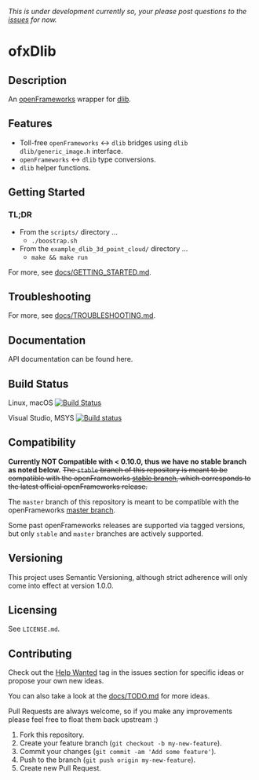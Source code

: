 _This is under development currently so, your please post questions to the [issues](https://github.com/bakercp/ofxDlib/issues) for now._

# ofxDlib


## Description

An [openFrameworks](http://openframeworks.cc) wrapper for [dlib](http://dlib.net/).

## Features

-   Toll-free `openFrameworks` ↔ `dlib` bridges using `dlib` `dlib/generic_image.h` interface.
-   `openFrameworks` ↔ `dlib` type conversions.
-   `dlib` helper functions.

## Getting Started

### TL;DR
-   From the `scripts/` directory ...
    -   `./boostrap.sh`
-   From the `example_dlib_3d_point_cloud/` directory ...
    -   `make && make run`

For more, see [docs/GETTING_STARTED.md](docs/GETTING_STARTED.md).

## Troubleshooting

For more, see [docs/TROUBLESHOOTING.md](docs/TROUBLESHOOTING.md).

## Documentation

API documentation can be found here.

## Build Status

Linux, macOS [![Build Status](https://travis-ci.org/bakercp/ofxDlib.svg?branch=master)](https://travis-ci.org/bakercp/ofxDlib)

Visual Studio, MSYS [![Build status](https://ci.appveyor.com/api/projects/status/4rkeucq1y07qc3gr/branch/master?svg=true)](https://ci.appveyor.com/project/bakercp/ofxdlib/branch/master)


## Compatibility

**Currently NOT Compatible with < 0.10.0, thus we have no stable branch as noted below.**
~~The `stable` branch of this repository is meant to be compatible with the openFrameworks [stable branch](https://github.com/openframeworks/openFrameworks/tree/stable), which corresponds to the latest official openFrameworks release.~~

The `master` branch of this repository is meant to be compatible with the openFrameworks [master branch](https://github.com/openframeworks/openFrameworks/tree/master).

Some past openFrameworks releases are supported via tagged versions, but only `stable` and `master` branches are actively supported.

## Versioning

This project uses Semantic Versioning, although strict adherence will only come into effect at version 1.0.0.

## Licensing

See `LICENSE.md`.

## Contributing

Check out the [Help Wanted](https://github.com/bakercp/ofxDlib/issues?q=is%3Aissue+is%3Aopen+label%3A%22help+wanted%22) tag in the issues section for specific ideas or propose your own new ideas.

You can also take a look at the [docs/TODO.md](docs/TODO.md) for more ideas.

Pull Requests are always welcome, so if you make any improvements please feel free to float them back upstream :)

1.  Fork this repository.
2.  Create your feature branch (`git checkout -b my-new-feature`).
3.  Commit your changes (`git commit -am 'Add some feature'`).
4.  Push to the branch (`git push origin my-new-feature`).
5.  Create new Pull Request.
